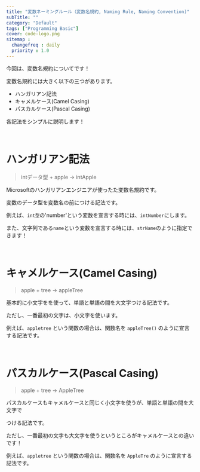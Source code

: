 ```yaml
---
title: "変数ネーミングルール（変数名規約, Naming Rule, Naming Convention)"
subTitle: ""
category: "Default"
tags: ["Programming Basic"]
cover: code-logo.png
sitemap :
  changefreq : daily
  priority : 1.0
---
```


今回は、変数名規約についてです！

変数名規約には大きく以下の三つがあります。

- ハンガリアン記法
- キャメルケース(Camel Casing)
- パスカルケース(Pascal Casing)

各記法をシンプルに説明します！

<br>

# ハンガリアン記法

> intデータ型 + apple -> intApple

Microsoftのハンガリアンエンジニアが使ったた変数名規約です。

変数のデータ型を変数名の前につける記法です。

例えば、`int型`の'number'という変数を宣言する時には、`intNumber`にします。

また、文字列である`name`という変数を宣言する時には、`strName`のように指定できます！
 
<br>

# キャメルケース(Camel Casing)

> apple + tree -> appleTree

基本的に小文字をを使って、単語と単語の間を大文字つける記法です。

ただし、一番最初の文字は、小文字を使います。

例えば、`appletree` という関数の場合は、関数名を `appleTree()` のように宣言する記法です。

<br>

# パスカルケース(Pascal Casing)

> apple + tree -> AppleTree

パスカルケースもキャメルケースと同じく小文字を使うが、単語と単語の間を大文字で

つける記法です。

ただし、一番最初の文字も大文字を使うというところがキャメルケースとの違いです！

例えば、`appletree` という関数の場合は、関数名を `AppleTre` のように宣言する記法です。

